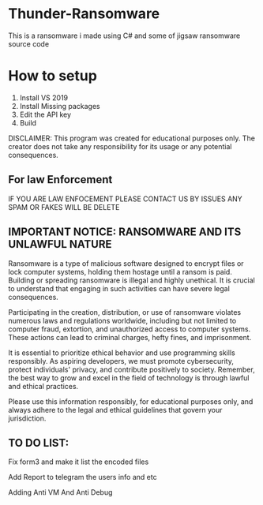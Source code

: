 # Thunder-Ransomware
This is a ransomware i made using C# and some of jigsaw ransomware source code 

# How to setup
1. Install VS 2019
2. Install Missing packages
3. Edit the API key 
4. Build

DISCLAIMER: This program was created for educational purposes only. The creator does not take any responsibility for its usage or any potential consequences.

## For law Enforcement
IF YOU ARE LAW ENFOCEMENT PLEASE CONTACT US BY ISSUES ANY SPAM OR FAKES WILL BE DELETE

## IMPORTANT NOTICE: RANSOMWARE AND ITS UNLAWFUL NATURE
Ransomware is a type of malicious software designed to encrypt files or lock computer systems, holding them hostage until a ransom is paid. Building or spreading ransomware is illegal and highly unethical. It is crucial to understand that engaging in such activities can have severe legal consequences.

Participating in the creation, distribution, or use of ransomware violates numerous laws and regulations worldwide, including but not limited to computer fraud, extortion, and unauthorized access to computer systems. These actions can lead to criminal charges, hefty fines, and imprisonment.

It is essential to prioritize ethical behavior and use programming skills responsibly. As aspiring developers, we must promote cybersecurity, protect individuals' privacy, and contribute positively to society. Remember, the best way to grow and excel in the field of technology is through lawful and ethical practices.

Please use this information responsibly, for educational purposes only, and always adhere to the legal and ethical guidelines that govern your jurisdiction.

## TO DO LIST:
Fix form3 and make it list the encoded files

Add Report to telegram the users info and etc

Adding Anti VM And Anti Debug
